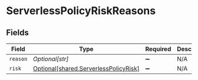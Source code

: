 # ServerlessPolicyRiskReasons


## Fields

| Field                                                                                | Type                                                                                 | Required                                                                             | Description                                                                          |
| ------------------------------------------------------------------------------------ | ------------------------------------------------------------------------------------ | ------------------------------------------------------------------------------------ | ------------------------------------------------------------------------------------ |
| `reason`                                                                             | *Optional[str]*                                                                      | :heavy_minus_sign:                                                                   | N/A                                                                                  |
| `risk`                                                                               | [Optional[shared.ServerlessPolicyRisk]](../../models/shared/serverlesspolicyrisk.md) | :heavy_minus_sign:                                                                   | N/A                                                                                  |